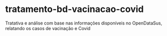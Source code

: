 # tratamento-bd-vacinacao-covid
Tratativa e análise com base nas informações disponíveis no OpenDataSus, relatando os casos de vacinação e Covid
